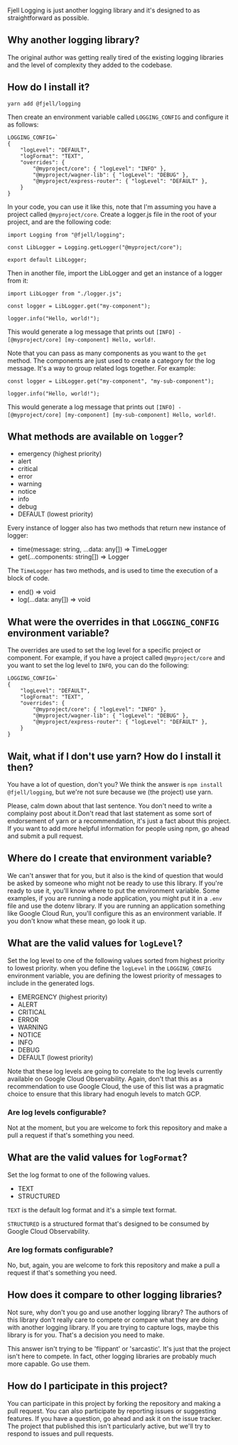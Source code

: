Fjell Logging is just another logging library and it's designed to as straightforward as possible.

## Why another logging library?

The original author was getting really tired of the existing logging libraries and the level of complexity they added to the codebase. 

## How do I install it?

`yarn add @fjell/logging`

Then create an environment variable called `LOGGING_CONFIG` and configure it as follows:

````
LOGGING_CONFIG=`
{ 
    "logLevel": "DEFAULT", 
    "logFormat": "TEXT", 
    "overrides": { 
        "@myproject/core": { "logLevel": "INFO" }, 
        "@myproject/wagner-lib": { "logLevel": "DEBUG" }, 
        "@myproject/express-router": { "logLevel": "DEFAULT" }, 
    } 
}
````

In your code, you can use it like this, note that I'm assuming you have a project called `@myproject/core`.   Create a logger.js file in the root of your project, and are the following code:

````
import Logging from "@fjell/logging";

const LibLogger = Logging.getLogger("@myproject/core");

export default LibLogger;
````

Then in another file, import the LibLogger and get an instance of a logger from it:

````
import LibLogger from "./logger.js";

const logger = LibLogger.get("my-component");

logger.info("Hello, world!");
````

This would generate a log message that prints out `[INFO] - [@myproject/core] [my-component] Hello, world!`.

Note that you can pass as many components as you want to the `get` method.  The components are just used to create a category for the log message.  It's a way to group related logs together.  For example:

````
const logger = LibLogger.get("my-component", "my-sub-component");

logger.info("Hello, world!");
````

This would generate a log message that prints out `[INFO] - [@myproject/core] [my-component] [my-sub-component] Hello, world!`.

## What methods are available on `logger`?

* emergency (highest priority)
* alert
* critical
* error
* warning
* notice
* info
* debug
* DEFAULT (lowest priority)

Every instance of logger also has two methods that return new instance of logger:

* time(message: string, ...data: any[]) => TimeLogger
* get(...components: string[]) => Logger

The `TimeLogger` has two methods, and is used to time the execution of a block of code.

* end() => void
* log(...data: any[]) => void

## What were the overrides in that `LOGGING_CONFIG` environment variable?

The overrides are used to set the log level for a specific project or component.  For example, if you have a project called `@myproject/core` and you want to set the log level to `INFO`, you can do the following:

````
LOGGING_CONFIG=`
{ 
    "logLevel": "DEFAULT", 
    "logFormat": "TEXT", 
    "overrides": { 
        "@myproject/core": { "logLevel": "INFO" }, 
        "@myproject/wagner-lib": { "logLevel": "DEBUG" }, 
        "@myproject/express-router": { "logLevel": "DEFAULT" }, 
    } 
}
````

## Wait, what if I don't use yarn?  How do I install it then?

You have a lot of question, don't you? We think the answer is `npm install @fjell/logging`, but we're not sure because we (the project) use yarn.  

Please, calm down about that last sentence.  You don't need to write a complainy post about it.Don't read that last statement as some sort of endorsement of yarn or a recommendation, it's just a fact about this project.  If you want to add more helpful information for people using npm, go ahead and submit a pull request.

## Where do I create that environment variable?

We can't answer that for you, but it also is the kind of question that would be asked by someone who might not be ready to use this library.  If you're ready to use it, you'll know where to put the environment variable.   Some examples, if you are running a node application, you might put it in a `.env` file and use the dotenv library.  If you are running an application something like Google Cloud Run, you'll configure this as an environment variable.   If you don't know what these mean, go look it up.

## What are the valid values for `logLevel`?

Set the log level to one of the following values sorted from highest priority to lowest priority.   when you define the `logLevel` in the `LOGGING_CONFIG` environment variable, you are defining the lowest priority of messages to include in the generated logs.

* EMERGENCY (highest priority)
* ALERT
* CRITICAL
* ERROR
* WARNING
* NOTICE
* INFO
* DEBUG
* DEFAULT (lowest priority)

Note that these log levels are going to correlate to the log levels currently available on Google Cloud Observability.  Again, don't that this as a recommendation to use Google Cloud, the use of this list was a pragmatic choice to ensure that this library had enoguh levels to match GCP.

### Are log levels configurable?

Not at the moment, but you are welcome to fork this repository and make a pull a request if that's something you need.

## What are the valid values for `logFormat`?

Set the log format to one of the following values.

* TEXT
* STRUCTURED

`TEXT` is the default log format and it's a simple text format.

`STRUCTURED` is a structured format that's designed to be consumed by Google Cloud Observability.

### Are log formats configurable?

No, but, again, you are welcome to fork this repository and make a pull a request if that's something you need.

## How does it compare to other logging libraries?

Not sure, why don't you go and use another logging library? The authors of this library don't really care to compete or compare what they are doing with another logging library. If you are trying to capture logs, maybe this library is for you. That's a decision you need to make.

This answer isn't trying to be 'flippant' or 'sarcastic'. It's just that the project isn't here to compete.  In fact, other logging libraries are probably much more capable. Go use them.

## How do I participate in this project?

You can participate in this project by forking the repository and making a pull request.  You can also participate by reporting issues or suggesting features.  If you have a question, go ahead and ask it on the issue tracker.  The project that published this isn't particularly active, but we'll try to respond to issues and pull requests.